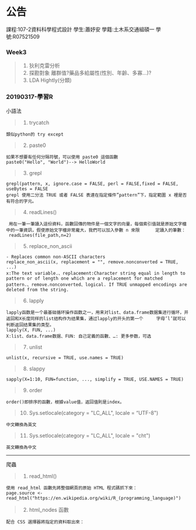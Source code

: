 #  公告
課程:107-2資料科學程式設計 學生:蕭妤安 學籍:土木系交通組碩一 學號:R07521509
### Week3
>1. 狄利克雷分析
>2. 探勘對象
		離群值?藥品多給屬性(性別、年齡、多寡...)?
>3. LDA
		Hightly(分類)
		
### 20190317-學習R
小語法

>1. trycatch

    類似python的 try except

>2. paste0

    如果不想要有任何分隔符號，可以使用 paste0 這個函數
    paste0("Hello", "World")--> HelloWorld
    
>3. grepl

    grepl(pattern, x, ignore.case = FALSE, perl = FALSE,fixed = FALSE, useBytes = FALSE
    grepl 使用二分法 TRUE 或者 FALSE 表達在指定條件”pattern”下，指定範圍 x 裡是否有符合的字元。
    
>4. readLines()

     用在一筆一筆讀入這份資料，函數回傳的物件是一個文字的向量，每個索引值就是原始文字檔中的一筆資訊，假使原始文字檔非常龐大，我們可以加入參數 n 來限      定讀入的筆數：
     readLines(file_path,n=2)
     
>5. replace_non_ascii 

    - Replaces common non-ASCII characters
    replace_non_ascii(x, replacement = "", remove.nonconverted = TRUE, ...)
    x:The text variable.、replacement:Character string equal in length to pattern or of length one which are a replacement for matched         pattern.、remove.nonconverted、logical. If TRUE unmapped encodings are deleted from the string.
    
>6. lapply

    lapply函数是一个最基础循环操作函数之一，用来对list、data.frame数据集进行循环，并返回和X长度同样的list结构作为结果集，通过lapply的开头的第一个     字母’l’就可以判断返回结果集的类型。
    lapply(X, FUN, ...)
    X:list、data.frame数据、FUN: 自己定義的函數、…: 更多参数，可选
     
>7. unlist

    unlist(x, recursive = TRUE, use.names = TRUE)
    
>8. slappy

    sapply(X=1:10, FUN=function, ..., simplify = TRUE, USE.NAMES = TRUE)
    
>9. order

    order()即排序的函數，根據value值，返回值則是index。
    
>10. Sys.setlocale(category = "LC_ALL", locale = “UTF-8")

    中文轉換為英文
   
>11. Sys.setlocale(category = "LC_ALL", locale = "cht")

    英文轉換為中文

--------------------------------------------------------------------------------------------------------------------------------------

爬蟲

>1. read_html()

    使用 read_html 函數先將整個網頁的原始 HTML 程式碼抓下來：
    page.source <- read_html("https://en.wikipedia.org/wiki/R_(programming_language)")
    
>2. html_nodes 函數

    配合 CSS 選擇器將指定的資料取出來：
    

    



